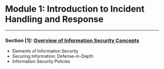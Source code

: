# Module 1: Introduction to Incident Handling and Response

***
### Section [1]: [Overview of Information Security Concepts]()
- Elements of Information Security
- Securing Information: Defense-in-Depth 
- Information Security Policies